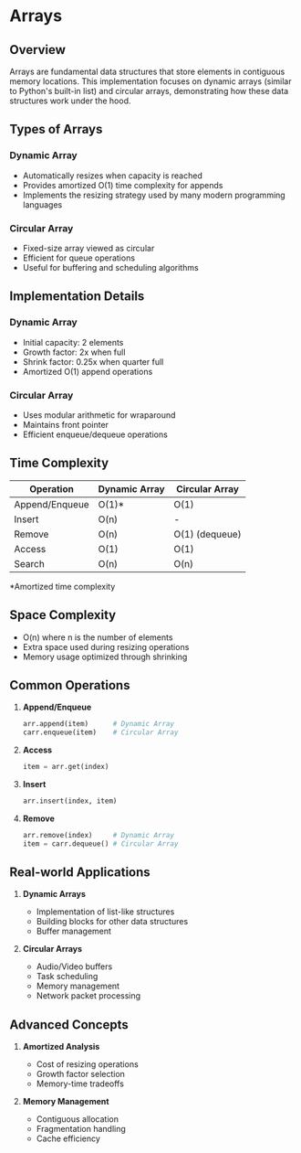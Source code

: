 # Arrays

## Overview
Arrays are fundamental data structures that store elements in contiguous memory locations. This implementation focuses on dynamic arrays (similar to Python's built-in list) and circular arrays, demonstrating how these data structures work under the hood.

## Types of Arrays
### Dynamic Array
- Automatically resizes when capacity is reached
- Provides amortized O(1) time complexity for appends
- Implements the resizing strategy used by many modern programming languages

### Circular Array
- Fixed-size array viewed as circular
- Efficient for queue operations
- Useful for buffering and scheduling algorithms

## Implementation Details

### Dynamic Array
- Initial capacity: 2 elements
- Growth factor: 2x when full
- Shrink factor: 0.25x when quarter full
- Amortized O(1) append operations

### Circular Array
- Uses modular arithmetic for wraparound
- Maintains front pointer
- Efficient enqueue/dequeue operations

## Time Complexity

| Operation | Dynamic Array | Circular Array |
|-----------|---------------|----------------|
| Append/Enqueue | O(1)* | O(1) |
| Insert | O(n) | - |
| Remove | O(n) | O(1) (dequeue) |
| Access | O(1) | O(1) |
| Search | O(n) | O(n) |

*Amortized time complexity

## Space Complexity
- O(n) where n is the number of elements
- Extra space used during resizing operations
- Memory usage optimized through shrinking

## Common Operations
1. **Append/Enqueue**
   ```python
   arr.append(item)      # Dynamic Array
   carr.enqueue(item)    # Circular Array
   ```

2. **Access**
   ```python
   item = arr.get(index)
   ```

3. **Insert**
   ```python
   arr.insert(index, item)
   ```

4. **Remove**
   ```python
   arr.remove(index)     # Dynamic Array
   item = carr.dequeue() # Circular Array
   ```

## Real-world Applications
1. **Dynamic Arrays**
   - Implementation of list-like structures
   - Building blocks for other data structures
   - Buffer management

2. **Circular Arrays**
   - Audio/Video buffers
   - Task scheduling
   - Memory management
   - Network packet processing

## Advanced Concepts
1. **Amortized Analysis**
   - Cost of resizing operations
   - Growth factor selection
   - Memory-time tradeoffs

2. **Memory Management**
   - Contiguous allocation
   - Fragmentation handling
   - Cache efficiency